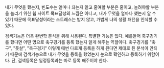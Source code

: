 내가 무엇을 했는지, 빈도수는 얼마나 되는지 알고 
줄여할 부분은 줄이고, 늘려야할 부분을 늘리기 위한 웹 사이트
목표달성의 느낌은 아니고, 내가 무엇을 얼마나 했는지 알 수 있기 때문에 
목표달성이라는 스트레스는 받지 않고, 가볍게 나의 생활 패턴을 인식할 수 있다.

검색기능은 더욱 완변학 분석을 위해 사용된다. 특별한 기능은 없다.
예를들어 축구경기를 했다면 어떤 명으로 축구경기를 등록 했는지 알게 해주는 역할이다.
축구경기를 "축구", "풋살", "축구경기" 이렇게 매번 다르게 등록을 하게 된다면 제대로 된 분석이 안되기 때문에
검색기능으로 내가 무엇을 등록을 했었는지 눈으로 확인하고 등록하기 위함이다.
단, 검색등록은 일정등록과는 따로 등록 해주어야 한다. 
